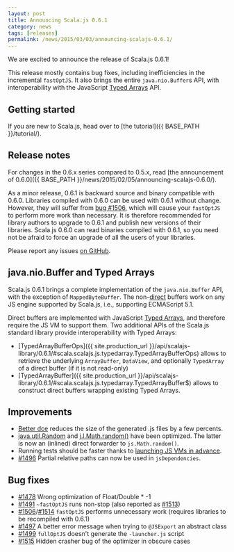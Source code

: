 ```yaml
---
layout: post
title: Announcing Scala.js 0.6.1
category: news
tags: [releases]
permalink: /news/2015/03/03/announcing-scalajs-0.6.1/
---
```



We are excited to announce the release of Scala.js 0.6.1!

This release mostly contains bug fixes, including inefficiencies in the incremental `fastOptJS`.
It also brings the entire `java.nio.Buffer`s API, with interoperability with the JavaScript [Typed Arrays](https://developer.mozilla.org/en-US/docs/Web/JavaScript/Reference/Global_Objects/TypedArray) API.
<!--more-->

## Getting started

If you are new to Scala.js, head over to
[the tutorial]({{ BASE_PATH }}/tutorial/).

## Release notes

For changes in the 0.6.x series compared to 0.5.x, read [the announcement of 0.6.0]({{ BASE_PATH }}/news/2015/02/05/announcing-scalajs-0.6.0/).

As a minor release, 0.6.1 is backward source and binary compatible with 0.6.0.
Libraries compiled with 0.6.0 can be used with 0.6.1 without change.
However, they will suffer from [bug #1506](https://github.com/scala-js/scala-js/issues/1506), which will cause your `fastOptJS` to perform more work than necessary.
It is therefore recommended for library authors to upgrade to 0.6.1 and publish new versions of their libraries.
Scala.js 0.6.0 can read binaries compiled with 0.6.1, so you need not be afraid to force an upgrade of all the users of your libraries.

Please report any issues [on GitHub](https://github.com/scala-js/scala-js/issues).

## java.nio.Buffer and Typed Arrays

Scala.js 0.6.1 brings a complete implementation of the `java.nio.Buffer` API, with the exception of `MappedByteBuffer`.
The non-[direct](http://docs.oracle.com/javase/7/docs/api/java/nio/ByteBuffer.html#direct) buffers work on any JS engine supported by Scala.js, i.e., supporting ECMAScript 5.1.

Direct buffers are implemented with JavaScript [Typed Arrays](https://developer.mozilla.org/en-US/docs/Web/JavaScript/Reference/Global_Objects/TypedArray), and therefore require the JS VM to support them.
Two additional APIs of the Scala.js standard library provide interoperability with Typed Arrays:

* [TypedArrayBufferOps]({{ site.production_url }}/api/scalajs-library/0.6.1/#scala.scalajs.js.typedarray.TypedArrayBufferOps) allows to retrieve the underlying `ArrayBuffer`, `DataView`, and optionally `TypedArray` of a direct buffer (if it is not read-only)
* [TypedArrayBuffer]({{ site.production_url }}/api/scalajs-library/0.6.1/#scala.scalajs.js.typedarray.TypedArrayBuffer$) allows to construct direct buffers wrapping existing Typed Arrays.

## Improvements

* [Better dce](https://github.com/scala-js/scala-js/pull/1488) reduces the size of the generated .js files by a few percents.
* [java.util.Random](https://github.com/scala-js/scala-js/pull/1508) and [j.l.Math.random()](https://github.com/scala-js/scala-js/pull/1511) have been optimized. The latter is now an (inlined) direct forwarder to `js.Math.random()`.
* Running tests should be faster thanks to [launching JS VMs in advance](https://github.com/scala-js/scala-js/issues/1299).
* [#1496](https://github.com/scala-js/scala-js/issues/1496) Partial relative paths can now be used in `jsDependencies`.

## Bug fixes

* [#1478](https://github.com/scala-js/scala-js/issues/1478) Wrong optimization of Float/Double * -1
* [#1491](https://github.com/scala-js/scala-js/issues/1491) `~fastOptJS` runs non-stop (also reported as [#1513](https://github.com/scala-js/scala-js/issues/1513))
* [#1506](https://github.com/scala-js/scala-js/issues/1506)/[#1514](https://github.com/scala-js/scala-js/issues/1514) `fastOptJS` performs unnecessary work (requires libraries to be recompiled with 0.6.1)
* [#1497](https://github.com/scala-js/scala-js/issues/1497) A better error message when trying to `@JSExport` an abstract class
* [#1499](https://github.com/scala-js/scala-js/issues/1499) `fullOptJS` doesn't generate the `-launcher.js` script
* [#1515](https://github.com/scala-js/scala-js/issues/1515) Hidden crasher bug of the optimizer in obscure cases
